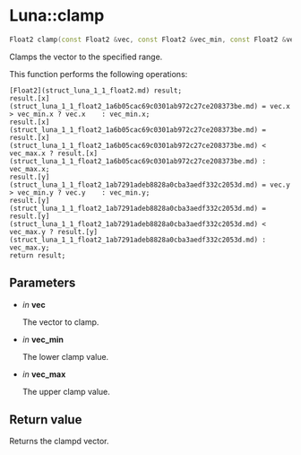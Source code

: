 # Luna::clamp

```c++
Float2 clamp(const Float2 &vec, const Float2 &vec_min, const Float2 &vec_max)
```

Clamps the vector to the specified range. 

This function performs the following operations: 
```
[Float2](struct_luna_1_1_float2.md) result;
result.[x](struct_luna_1_1_float2_1a6b05cac69c0301ab972c27ce208373be.md) = vec.x    > vec_min.x ? vec.x    : vec_min.x;
result.[x](struct_luna_1_1_float2_1a6b05cac69c0301ab972c27ce208373be.md) = result.[x](struct_luna_1_1_float2_1a6b05cac69c0301ab972c27ce208373be.md) < vec_max.x ? result.[x](struct_luna_1_1_float2_1a6b05cac69c0301ab972c27ce208373be.md) : vec_max.x;
result.[y](struct_luna_1_1_float2_1ab7291adeb8828a0cba3aedf332c2053d.md) = vec.y    > vec_min.y ? vec.y    : vec_min.y;
result.[y](struct_luna_1_1_float2_1ab7291adeb8828a0cba3aedf332c2053d.md) = result.[y](struct_luna_1_1_float2_1ab7291adeb8828a0cba3aedf332c2053d.md) < vec_max.y ? result.[y](struct_luna_1_1_float2_1ab7291adeb8828a0cba3aedf332c2053d.md) : vec_max.y;
return result;
```


## Parameters
* *in* **vec**

    The vector to clamp. 

* *in* **vec_min**

    The lower clamp value. 

* *in* **vec_max**

    The upper clamp value. 

## Return value
Returns the clampd vector. 

